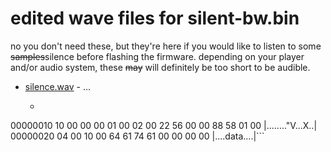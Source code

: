 # edited wave files for silent-bw.bin
no you don't need these, but they're here if you would like to listen to some ~~samples~~silence before flashing the firmware. depending on your player and/or audio system, these ~~may~~ will definitely be too short to be audible.
* [silence.wav](https://raw.github.com/prokrypt/campsnap-fun/main/fwhacks/silent-bw/silence.wav) - ...
  * ```00000000  52 49 46 46 24 00 00 00  57 41 56 45 66 6d 74 20  |RIFF$...WAVEfmt |
00000010  10 00 00 00 01 00 02 00  22 56 00 00 88 58 01 00  |........"V...X..|
00000020  04 00 10 00 64 61 74 61  00 00 00 00              |....data....|```
